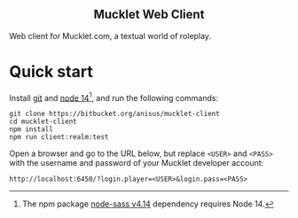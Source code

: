 <h2 align="center"><b>Mucklet Web Client</b></h2>

Web client for Mucklet.com, a textual world of roleplay.

# Quick start

Install [git](https://git-scm.com/downloads) and [node 14](https://nodejs.org/download/release/v14.20.1/)[^1], and run the following commands:

```text
git clone https://bitbucket.org/anisus/mucklet-client
cd mucklet-client
npm install
npm run client:realm:test
```

Open a browser and go to the URL below, but replace `<USER>` and `<PASS>` with the
username and password of your Mucklet developer account:
```text
http://localhost:6450/?login.player=<USER>&login.pass=<PASS>
```

[^1]: The npm package [node-sass v4.14](https://www.npmjs.com/package/node-sass) dependency requires Node 14.
